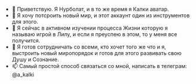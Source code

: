- 👋 Приветствую. Я Нурболат, и в то же время я Калки аватар.
- 👀 Я хочу потсроить новый мир, и этот аккаунт один из инструментов для этого.
- 🌱 Я сейчас в активном изучении процесса Жизни которую я называю игрой в Лилу, и если я преуспею в этом, то у меня все получится.
- 💞️ Я готов сотрудничать со всеми, кто хочет того же что и я, выстроить новый миропорядок и готов для этого развивать свою Душу и Сознание.
- 📫 Самый простой способ связаться со мной, написать в телеграм: @a_kalki

<!---
a-kalki/a-kalki is a ✨ special ✨ repository because its `README.md` (this file) appears on your GitHub profile.
You can click the Preview link to take a look at your changes.
--->
